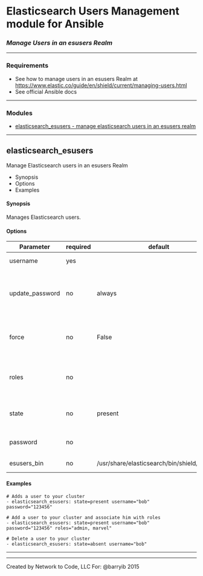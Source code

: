 # Elasticsearch Users Management module for Ansible
### *Manage Users in an esusers Realm*

---
### Requirements
* See how to manage users in an esusers Realm at https://www.elastic.co/guide/en/shield/current/managing-users.html
* See official Ansible docs

---
### Modules

  * [elasticsearch_esusers - manage elasticsearch users in an esusers realm](#elasticsearch_esusers)

---

## elasticsearch_esusers
Manage Elasticsearch users in an esusers Realm

  * Synopsis
  * Options
  * Examples

#### Synopsis
 Manages Elasticsearch users.

#### Options

| Parameter     | required    | default  | choices    | comments |
| ------------- |-------------| ---------|----------- |--------- |
| username  |   yes  |  | |  Name of the user to add or remove  |
| update_password  |   no  |  always  | <ul> <li>always</li>  <li>on_create</li> </ul> |  C(always) update user password and roles.  C(on_create) will only set the password for newly created users  |
| force  |   no  |  False  | <ul> <li>yes</li>  <li>no</li> </ul> |  Deletes and recreates the user. If set to C(yes) the C(update_password) will be skipped  |
| roles  |   no  |    | |  Roles to be associated to the user. These are comma separated list of role  |
| state  |   no  |  present  | <ul> <li>present</li>  <li>absent</li> </ul> |  Whether the user should exist.  When C(absent), removes the user  |
| password  |   no  |    | |  Set the user's password. (Required when adding a user)  |
| esusers_bin  |   no  |  /usr/share/elasticsearch/bin/shield/esusers  | |  Location of the esusers binary  |


 
#### Examples

```
# Adds a user to your cluster
- elasticsearch_esusers: state=present username="bob" password="123456"

# Add a user to your cluster and associate him with roles
- elasticsearch_esusers: state=present username="bob" password="123456" roles="admin, marvel"

# Delete a user to your cluster
- elasticsearch_esusers: state=absent username="bob"

```

---

---
Created by Network to Code, LLC
For: @barryib 2015

